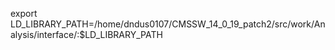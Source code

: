 export LD_LIBRARY_PATH=/home/dndus0107/CMSSW_14_0_19_patch2/src/work/Analysis/interface/:$LD_LIBRARY_PATH
